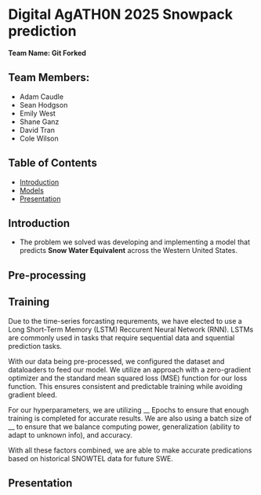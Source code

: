 # Digital AgATH0N 2025 Snowpack prediction
**Team Name: Git Forked**

## Team Members:
- Adam Caudle
- Sean Hodgson
- Emily West
- Shane Ganz
- David Tran
- Cole Wilson

## Table of Contents
- [Introduction](#introduction)
- [Models](#models)
- [Presentation](#presentation)


## Introduction
- The problem we solved was developing and implementing a model that predicts **Snow Water Equivalent** across the Western United States.

## Pre-processing

## Training
Due to the time-series forcasting requrements, we have elected to use a Long Short-Term Memory (LSTM) Reccurent Neural Network (RNN). LSTMs are commonly used in tasks that require sequential data and squential prediction tasks. 

With our data being pre-processed, we configured the dataset and dataloaders to feed our model. We utilize an approach with a zero-gradient optimizer and the standard mean squared loss (MSE) function for our loss function. This ensures consistent and predictable training while avoiding gradient bleed.

For our hyperparameters, we are utilizing __ Epochs to ensure that enough training is completed for accurate results. We are also using a batch size of __ to ensure that we balance computing power, generalization (ability to adapt to unknown info), and accuracy. 

With all these factors combined, we are able to make accurate predications based on historical SNOWTEL data for future SWE.

## Presentation
